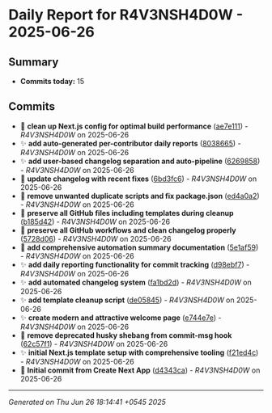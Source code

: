 # Daily Report for R4V3NSH4D0W - 2025-06-26

## Summary

- **Commits today:** 15

## Commits

- 🐛 **clean up Next.js config for optimal build performance** ([ae7e111](../../commit/ae7e111)) - _R4V3NSH4D0W_ on 2025-06-26
- ✨ **add auto-generated per-contributor daily reports** ([8038665](../../commit/8038665)) - _R4V3NSH4D0W_ on 2025-06-26
- ✨ **add user-based changelog separation and auto-pipeline** ([6269858](../../commit/6269858)) - _R4V3NSH4D0W_ on 2025-06-26
- 🔧 **update changelog with recent fixes** ([6bd3fc6](../../commit/6bd3fc6)) - _R4V3NSH4D0W_ on 2025-06-26
- 🔧 **remove unwanted duplicate scripts and fix package.json** ([ed4a0a2](../../commit/ed4a0a2)) - _R4V3NSH4D0W_ on 2025-06-26
- 🐛 **preserve all GitHub files including templates during cleanup** ([b185d42](../../commit/b185d42)) - _R4V3NSH4D0W_ on 2025-06-26
- 🐛 **preserve all GitHub workflows and clean changelog properly** ([5728d06](../../commit/5728d06)) - _R4V3NSH4D0W_ on 2025-06-26
- 🔧 **add comprehensive automation summary documentation** ([5e1af59](../../commit/5e1af59)) - _R4V3NSH4D0W_ on 2025-06-26
- ✨ **add daily reporting functionality for commit tracking** ([d98ebf7](../../commit/d98ebf7)) - _R4V3NSH4D0W_ on 2025-06-26
- ✨ **add automated changelog system** ([fa1bd2d](../../commit/fa1bd2d)) - _R4V3NSH4D0W_ on 2025-06-26
- ✨ **add template cleanup script** ([de05845](../../commit/de05845)) - _R4V3NSH4D0W_ on 2025-06-26
- ✨ **create modern and attractive welcome page** ([e744e7e](../../commit/e744e7e)) - _R4V3NSH4D0W_ on 2025-06-26
- 🐛 **remove deprecated husky shebang from commit-msg hook** ([62c57f1](../../commit/62c57f1)) - _R4V3NSH4D0W_ on 2025-06-26
- ✨ **initial Next.js template setup with comprehensive tooling** ([f21ed4c](../../commit/f21ed4c)) - _R4V3NSH4D0W_ on 2025-06-26
- 🔧 **Initial commit from Create Next App** ([d4343ca](../../commit/d4343ca)) - _R4V3NSH4D0W_ on 2025-06-26

---

_Generated on Thu Jun 26 18:14:41 +0545 2025_
